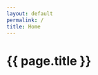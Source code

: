 ```yaml
---
layout: default
permalink: /
title: Home
---
```


<div class="{{ page.title }} wrap">

  <h1>{{ page.title }}</h1>

</div>
